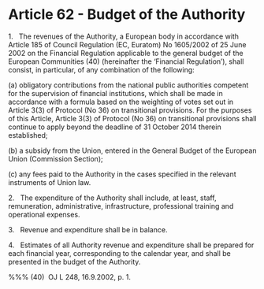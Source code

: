 # Article 62 - Budget of the Authority


1.   The revenues of the Authority, a European body in accordance with Article 185 of Council Regulation (EC, Euratom) No 1605/2002 of 25 June 2002 on the Financial Regulation applicable to the general budget of the European Communities (40) (hereinafter the ‘Financial Regulation’), shall consist, in particular, of any combination of the following:

(a) obligatory contributions from the national public authorities competent for the supervision of financial institutions, which shall be made in accordance with a formula based on the weighting of votes set out in Article 3(3) of Protocol (No 36) on transitional provisions. For the purposes of this Article, Article 3(3) of Protocol (No 36) on transitional provisions shall continue to apply beyond the deadline of 31 October 2014 therein established;

(b) a subsidy from the Union, entered in the General Budget of the European Union (Commission Section);

(c) any fees paid to the Authority in the cases specified in the relevant instruments of Union law.

2.   The expenditure of the Authority shall include, at least, staff, remuneration, administrative, infrastructure, professional training and operational expenses.

3.   Revenue and expenditure shall be in balance.

4.   Estimates of all Authority revenue and expenditure shall be prepared for each financial year, corresponding to the calendar year, and shall be presented in the budget of the Authority.

%%% (40)  OJ L 248, 16.9.2002, p. 1.
